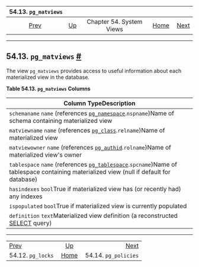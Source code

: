 

|              54.13. `pg_matviews`             |                                             |                          |                                                       |                                                     |
| :-------------------------------------------: | :------------------------------------------ | :----------------------: | ----------------------------------------------------: | --------------------------------------------------: |
| [Prev](view-pg-locks.html "54.12. pg_locks")  | [Up](views.html "Chapter 54. System Views") | Chapter 54. System Views | [Home](index.html "PostgreSQL 17devel Documentation") |  [Next](view-pg-policies.html "54.14. pg_policies") |

***

## 54.13. `pg_matviews` [#](#VIEW-PG-MATVIEWS)

The view `pg_matviews` provides access to useful information about each materialized view in the database.

**Table 54.13. `pg_matviews` Columns**

| Column TypeDescription                                                                                                                                                                        |
| --------------------------------------------------------------------------------------------------------------------------------------------------------------------------------------------- |
| `schemaname` `name` (references [`pg_namespace`](catalog-pg-namespace.html "53.32. pg_namespace").`nspname`)Name of schema containing materialized view                                       |
| `matviewname` `name` (references [`pg_class`](catalog-pg-class.html "53.11. pg_class").`relname`)Name of materialized view                                                                    |
| `matviewowner` `name` (references [`pg_authid`](catalog-pg-authid.html "53.8. pg_authid").`rolname`)Name of materialized view's owner                                                         |
| `tablespace` `name` (references [`pg_tablespace`](catalog-pg-tablespace.html "53.56. pg_tablespace").`spcname`)Name of tablespace containing materialized view (null if default for database) |
| `hasindexes` `bool`True if materialized view has (or recently had) any indexes                                                                                                                |
| `ispopulated` `bool`True if materialized view is currently populated                                                                                                                          |
| `definition` `text`Materialized view definition (a reconstructed [SELECT](sql-select.html "SELECT") query)                                                                                    |

***

|                                               |                                                       |                                                     |
| :-------------------------------------------- | :---------------------------------------------------: | --------------------------------------------------: |
| [Prev](view-pg-locks.html "54.12. pg_locks")  |      [Up](views.html "Chapter 54. System Views")      |  [Next](view-pg-policies.html "54.14. pg_policies") |
| 54.12. `pg_locks`                             | [Home](index.html "PostgreSQL 17devel Documentation") |                                54.14. `pg_policies` |
